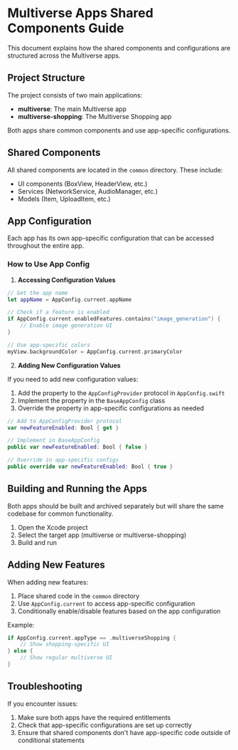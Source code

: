 # Multiverse Apps Shared Components Guide

This document explains how the shared components and configurations are structured across the Multiverse apps.

## Project Structure

The project consists of two main applications:
- **multiverse**: The main Multiverse app
- **multiverse-shopping**: The Multiverse Shopping app

Both apps share common components and use app-specific configurations.

## Shared Components

All shared components are located in the `common` directory. These include:
- UI components (BoxView, HeaderView, etc.)
- Services (NetworkService, AudioManager, etc.)
- Models (Item, UploadItem, etc.)

## App Configuration

Each app has its own app-specific configuration that can be accessed throughout the entire app.

### How to Use App Config

1. **Accessing Configuration Values**

```swift
// Get the app name
let appName = AppConfig.current.appName

// Check if a feature is enabled
if AppConfig.current.enabledFeatures.contains("image_generation") {
    // Enable image generation UI
}

// Use app-specific colors
myView.backgroundColor = AppConfig.current.primaryColor
```

2. **Adding New Configuration Values**

If you need to add new configuration values:

1. Add the property to the `AppConfigProvider` protocol in `AppConfig.swift`
2. Implement the property in the `BaseAppConfig` class
3. Override the property in app-specific configurations as needed

```swift
// Add to AppConfigProvider protocol
var newFeatureEnabled: Bool { get }

// Implement in BaseAppConfig
public var newFeatureEnabled: Bool { false }

// Override in app-specific configs
public override var newFeatureEnabled: Bool { true }
```

## Building and Running the Apps

Both apps should be built and archived separately but will share the same codebase for common functionality.

1. Open the Xcode project
2. Select the target app (multiverse or multiverse-shopping)
3. Build and run

## Adding New Features

When adding new features:

1. Place shared code in the `common` directory
2. Use `AppConfig.current` to access app-specific configuration
3. Conditionally enable/disable features based on the app configuration

Example:
```swift
if AppConfig.current.appType == .multiverseShopping {
    // Show shopping-specific UI
} else {
    // Show regular multiverse UI
}
```

## Troubleshooting

If you encounter issues:

1. Make sure both apps have the required entitlements
2. Check that app-specific configurations are set up correctly
3. Ensure that shared components don't have app-specific code outside of conditional statements 